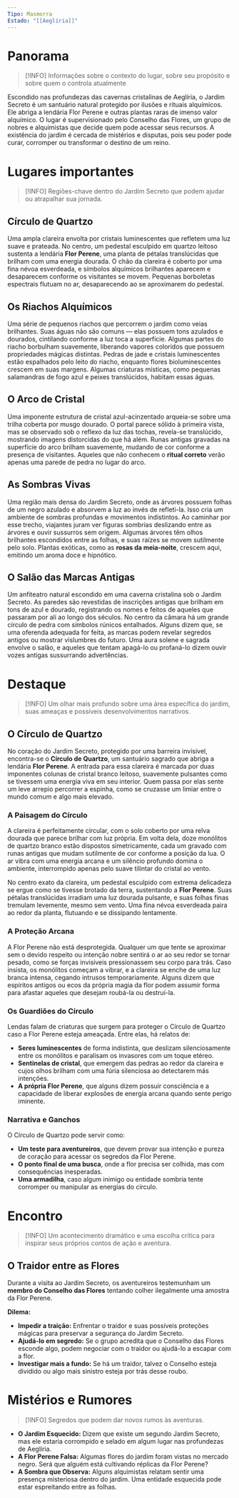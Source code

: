 ```yaml
---
Tipo: Masmorra
Estado: "[[Aeglíria]]"
---
```

# Panorama  

> [!INFO] Informações sobre o contexto do lugar, sobre seu propósito e sobre quem o controla atualmente

Escondido nas profundezas das cavernas cristalinas de Aeglíria, o Jardim Secreto é um santuário natural protegido por ilusões e rituais alquímicos. Ele abriga a lendária Flor Perene e outras plantas raras de imenso valor alquímico. O lugar é supervisionado pelo Conselho das Flores, um grupo de nobres e alquimistas que decide quem pode acessar seus recursos. A existência do jardim é cercada de mistérios e disputas, pois seu poder pode curar, corromper ou transformar o destino de um reino.

# Lugares importantes  

> [!INFO] Regiões-chave dentro do Jardim Secreto que podem ajudar ou atrapalhar sua jornada.

## Círculo de Quartzo  
Uma ampla clareira envolta por cristais luminescentes que refletem uma luz suave e prateada. No centro, um pedestal esculpido em quartzo leitoso sustenta a lendária **Flor Perene**, uma planta de pétalas translúcidas que brilham com uma energia dourada. O chão da clareira é coberto por uma fina névoa esverdeada, e símbolos alquímicos brilhantes aparecem e desaparecem conforme os visitantes se movem. Pequenas borboletas espectrais flutuam no ar, desaparecendo ao se aproximarem do pedestal.  

## Os Riachos Alquímicos
Uma série de pequenos riachos que percorrem o jardim como veias brilhantes. Suas águas não são comuns — elas possuem tons azulados e dourados, cintilando conforme a luz toca a superfície. Algumas partes do riacho borbulham suavemente, liberando vapores coloridos que possuem propriedades mágicas distintas. Pedras de jade e cristais luminescentes estão espalhados pelo leito do riacho, enquanto flores bioluminescentes crescem em suas margens. Algumas criaturas místicas, como pequenas salamandras de fogo azul e peixes translúcidos, habitam essas águas.  

## O Arco de Cristal
Uma imponente estrutura de cristal azul-acinzentado arqueia-se sobre uma trilha coberta por musgo dourado. O portal parece sólido à primeira vista, mas se observado sob o reflexo da luz das tochas, revela-se translúcido, mostrando imagens distorcidas do que há além. Runas antigas gravadas na superfície do arco brilham suavemente, mudando de cor conforme a presença de visitantes. Aqueles que não conhecem o **ritual correto** verão apenas uma parede de pedra no lugar do arco.  

## As Sombras Vivas
Uma região mais densa do Jardim Secreto, onde as árvores possuem folhas de um negro azulado e absorvem a luz ao invés de refleti-la. Isso cria um ambiente de sombras profundas e movimentos indistintos. Ao caminhar por esse trecho, viajantes juram ver figuras sombrias deslizando entre as árvores e ouvir sussurros sem origem. Algumas árvores têm olhos brilhantes escondidos entre as folhas, e suas raízes se movem sutilmente pelo solo. Plantas exóticas, como as **rosas da meia-noite**, crescem aqui, emitindo um aroma doce e hipnótico.  

## O Salão das Marcas Antigas
Um anfiteatro natural escondido em uma caverna cristalina sob o Jardim Secreto. As paredes são revestidas de inscrições antigas que brilham em tons de azul e dourado, registrando os nomes e feitos de aqueles que passaram por ali ao longo dos séculos. No centro da câmara há um grande círculo de pedra com símbolos rúnicos entalhados. Alguns dizem que, se uma oferenda adequada for feita, as marcas podem revelar segredos antigos ou mostrar vislumbres do futuro. Uma aura solene e sagrada envolve o salão, e aqueles que tentam apagá-lo ou profaná-lo dizem ouvir vozes antigas sussurrando advertências.  

# Destaque  

> [!INFO] Um olhar mais profundo sobre uma área específica do jardim, suas ameaças e possíveis desenvolvimentos narrativos.

## O Círculo de Quartzo  

No coração do Jardim Secreto, protegido por uma barreira invisível, encontra-se o **Círculo de Quartzo**, um santuário sagrado que abriga a lendária **Flor Perene**. A entrada para essa clareira é marcada por duas imponentes colunas de cristal branco leitoso, suavemente pulsantes como se tivessem uma energia viva em seu interior. Quem passa por elas sente um leve arrepio percorrer a espinha, como se cruzasse um limiar entre o mundo comum e algo mais elevado.  
### A Paisagem do Círculo  

A clareira é perfeitamente circular, com o solo coberto por uma relva dourada que parece brilhar com luz própria. Em volta dela, doze monólitos de quartzo branco estão dispostos simetricamente, cada um gravado com runas antigas que mudam sutilmente de cor conforme a posição da lua. O ar vibra com uma energia arcana e um silêncio profundo domina o ambiente, interrompido apenas pelo suave tilintar do cristal ao vento.  

No centro exato da clareira, um pedestal esculpido com extrema delicadeza se ergue como se tivesse brotado da terra, sustentando a **Flor Perene**. Suas pétalas translúcidas irradiam uma luz dourada pulsante, e suas folhas finas tremulam levemente, mesmo sem vento. Uma fina névoa esverdeada paira ao redor da planta, flutuando e se dissipando lentamente. 
### A Proteção Arcana 

A Flor Perene não está desprotegida. Qualquer um que tente se aproximar sem o devido respeito ou intenção nobre sentirá o ar ao seu redor se tornar pesado, como se forças invisíveis pressionassem seu corpo para trás. Caso insista, os monólitos começam a vibrar, e a clareira se enche de uma luz branca intensa, cegando intrusos temporariamente. Alguns dizem que espíritos antigos ou ecos da própria magia da flor podem assumir forma para afastar aqueles que desejam roubá-la ou destruí-la.  
### Os Guardiões do Círculo  

Lendas falam de criaturas que surgem para proteger o Círculo de Quartzo caso a Flor Perene esteja ameaçada. Entre elas, há relatos de:  
- **Seres luminescentes** de forma indistinta, que deslizam silenciosamente entre os monólitos e paralisam os invasores com um toque etéreo.  
- **Sentinelas de cristal**, que emergem das pedras ao redor da clareira e cujos olhos brilham com uma fúria silenciosa ao detectarem más intenções.  
- **A própria Flor Perene**, que alguns dizem possuir consciência e a capacidade de liberar explosões de energia arcana quando sente perigo iminente.  
### Narrativa e Ganchos

O Círculo de Quartzo pode servir como:  
- **Um teste para aventureiros**, que devem provar sua intenção e pureza de coração para acessar os segredos da Flor Perene.  
- **O ponto final de uma busca**, onde a flor precisa ser colhida, mas com consequências inesperadas.  
- **Uma armadilha**, caso algum inimigo ou entidade sombria tente corromper ou manipular as energias do círculo.  
# Encontro  

> [!INFO] Um acontecimento dramático e uma escolha crítica para inspirar seus próprios contos de ação e aventura.

## O Traidor entre as Flores
Durante a visita ao Jardim Secreto, os aventureiros testemunham um **membro do Conselho das Flores** tentando colher ilegalmente uma amostra da Flor Perene.  

**Dilema:**  
- **Impedir a traição:** Enfrentar o traidor e suas possíveis proteções mágicas para preservar a segurança do Jardim Secreto.  
- **Ajudá-lo em segredo:** Se o grupo acredita que o Conselho das Flores esconde algo, podem negociar com o traidor ou ajudá-lo a escapar com a flor.  
- **Investigar mais a fundo:** Se há um traidor, talvez o Conselho esteja dividido ou algo mais sinistro esteja por trás desse roubo.  

# Mistérios e Rumores  

> [!INFO] Segredos que podem dar novos rumos às aventuras.

- **O Jardim Esquecido:** Dizem que existe um segundo Jardim Secreto, mas ele estaria corrompido e selado em algum lugar nas profundezas de Aeglíria.  
- **A Flor Perene Falsa:** Algumas flores do jardim foram vistas no mercado negro. Será que alguém está cultivando réplicas da Flor Perene?  
- **A Sombra que Observa:** Alguns alquimistas relatam sentir uma presença misteriosa dentro do jardim. Uma entidade esquecida pode estar espreitando entre as folhas.  

